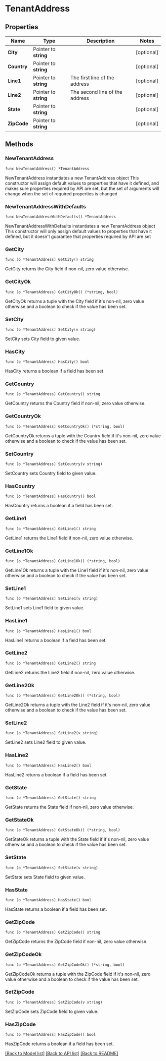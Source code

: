# TenantAddress

## Properties

Name | Type | Description | Notes
------------ | ------------- | ------------- | -------------
**City** | Pointer to **string** |  | [optional]
**Country** | Pointer to **string** |  | [optional]
**Line1** | Pointer to **string** | The first line of the address | [optional]
**Line2** | Pointer to **string** | The second line of the address | [optional]
**State** | Pointer to **string** |  | [optional]
**ZipCode** | Pointer to **string** |  | [optional]

## Methods

### NewTenantAddress

`func NewTenantAddress() *TenantAddress`

NewTenantAddress instantiates a new TenantAddress object
This constructor will assign default values to properties that have it defined,
and makes sure properties required by API are set, but the set of arguments
will change when the set of required properties is changed

### NewTenantAddressWithDefaults

`func NewTenantAddressWithDefaults() *TenantAddress`

NewTenantAddressWithDefaults instantiates a new TenantAddress object
This constructor will only assign default values to properties that have it defined,
but it doesn't guarantee that properties required by API are set

### GetCity

`func (o *TenantAddress) GetCity() string`

GetCity returns the City field if non-nil, zero value otherwise.

### GetCityOk

`func (o *TenantAddress) GetCityOk() (*string, bool)`

GetCityOk returns a tuple with the City field if it's non-nil, zero value otherwise
and a boolean to check if the value has been set.

### SetCity

`func (o *TenantAddress) SetCity(v string)`

SetCity sets City field to given value.

### HasCity

`func (o *TenantAddress) HasCity() bool`

HasCity returns a boolean if a field has been set.

### GetCountry

`func (o *TenantAddress) GetCountry() string`

GetCountry returns the Country field if non-nil, zero value otherwise.

### GetCountryOk

`func (o *TenantAddress) GetCountryOk() (*string, bool)`

GetCountryOk returns a tuple with the Country field if it's non-nil, zero value otherwise
and a boolean to check if the value has been set.

### SetCountry

`func (o *TenantAddress) SetCountry(v string)`

SetCountry sets Country field to given value.

### HasCountry

`func (o *TenantAddress) HasCountry() bool`

HasCountry returns a boolean if a field has been set.

### GetLine1

`func (o *TenantAddress) GetLine1() string`

GetLine1 returns the Line1 field if non-nil, zero value otherwise.

### GetLine1Ok

`func (o *TenantAddress) GetLine1Ok() (*string, bool)`

GetLine1Ok returns a tuple with the Line1 field if it's non-nil, zero value otherwise
and a boolean to check if the value has been set.

### SetLine1

`func (o *TenantAddress) SetLine1(v string)`

SetLine1 sets Line1 field to given value.

### HasLine1

`func (o *TenantAddress) HasLine1() bool`

HasLine1 returns a boolean if a field has been set.

### GetLine2

`func (o *TenantAddress) GetLine2() string`

GetLine2 returns the Line2 field if non-nil, zero value otherwise.

### GetLine2Ok

`func (o *TenantAddress) GetLine2Ok() (*string, bool)`

GetLine2Ok returns a tuple with the Line2 field if it's non-nil, zero value otherwise
and a boolean to check if the value has been set.

### SetLine2

`func (o *TenantAddress) SetLine2(v string)`

SetLine2 sets Line2 field to given value.

### HasLine2

`func (o *TenantAddress) HasLine2() bool`

HasLine2 returns a boolean if a field has been set.

### GetState

`func (o *TenantAddress) GetState() string`

GetState returns the State field if non-nil, zero value otherwise.

### GetStateOk

`func (o *TenantAddress) GetStateOk() (*string, bool)`

GetStateOk returns a tuple with the State field if it's non-nil, zero value otherwise
and a boolean to check if the value has been set.

### SetState

`func (o *TenantAddress) SetState(v string)`

SetState sets State field to given value.

### HasState

`func (o *TenantAddress) HasState() bool`

HasState returns a boolean if a field has been set.

### GetZipCode

`func (o *TenantAddress) GetZipCode() string`

GetZipCode returns the ZipCode field if non-nil, zero value otherwise.

### GetZipCodeOk

`func (o *TenantAddress) GetZipCodeOk() (*string, bool)`

GetZipCodeOk returns a tuple with the ZipCode field if it's non-nil, zero value otherwise
and a boolean to check if the value has been set.

### SetZipCode

`func (o *TenantAddress) SetZipCode(v string)`

SetZipCode sets ZipCode field to given value.

### HasZipCode

`func (o *TenantAddress) HasZipCode() bool`

HasZipCode returns a boolean if a field has been set.

[[Back to Model list]](../README.md#documentation-for-models) [[Back to API list]](../README.md#documentation-for-api-endpoints) [[Back to README]](../README.md)
